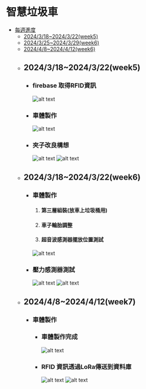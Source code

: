 # 智慧垃圾車
- [每週進度](#每週進度)
  - [2024/3/18~2024/3/22(week5)](##2024/3/18~2024/3/22(week5))
  - [2024/3/25~2024/3/29(week6)](##2024/3/18~2024/3/22(week6))
  - [2024/4/8~2024/4/12(week6)](##2024/4/8~2024/4/12(week7))
  - ## 2024/3/18~2024/3/22(week5)
    - ### firebase 取得RFID資訊
      ![alt text](image.png)
    - ### 車體製作
      ![alt text](image-1.png)
    - ### 夾子改良構想 
      ![alt text](image-2.png) ![alt text](image-3.png) 
  - ## 2024/3/18~2024/3/22(week6)
    - ### 車體製作
        1. #### 第三層組裝(放車上垃圾桶用)  
        2. #### 車子輪胎調整
        3. #### 超音波感測器擺放位置測試
        ![alt text](image-4.png)
    - ### 壓力感測器測試
        ![alt text](image-5.png) ![alt text](image-6.png)
  - ## 2024/4/8~2024/4/12(week7)
    - ### 車體製作
      - ### 車體製作完成
        ![alt text](image-7.png)
      - ### RFID 資訊透過LoRa傳送到資料庫
        ![alt text](image-8.png) ![alt text](image-9.png)


